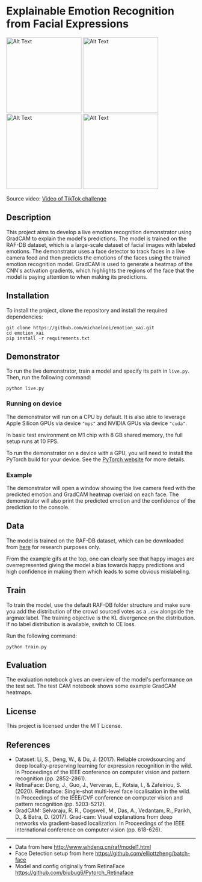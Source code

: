 # Explainable Emotion Recognition from Facial Expressions

<img src="./static/person1.gif" alt="Alt Text" width="200"/>
<img src="./static/person2.gif" alt="Alt Text" width="200"/>
<img src="./static/person3.gif" alt="Alt Text" width="200"/>
<img src="./static/person4.gif" alt="Alt Text" width="200"/>

Source video: [Video of TikTok challenge](https://www.youtube.com/watch?v=4vZSsEs-NFk)

## Description

This project aims to develop a live emotion recognition demonstrator using GradCAM to explain the model's predictions. The model is trained on the RAF-DB dataset, which is a large-scale dataset of facial images with labeled emotions. The demonstrator uses a face detector to track faces in a live camera feed and then predicts the emotions of the faces using the trained emotion recognition model. GradCAM is used to generate a heatmap of the CNN's activation gradients, which highlights the regions of the face that the model is paying attention to when making its predictions.



## Installation

To install the project, clone the repository and install the required dependencies:

```
git clone https://github.com/michaelnoi/emotion_xai.git
cd emotion_xai
pip install -r requirements.txt
```



## Demonstrator

To run the live demonstrator, train a model and specify its path in ```live.py```. Then, run the following command:

```
python live.py
```

### Running on device

The demonstrator will run on a CPU by default. It is also able to leverage Apple Silicon GPUs via device ```"mps"``` and NVIDIA GPUs via device ```"cuda"```. 

In basic test environment on M1 chip with 8 GB shared memory, the full setup runs at 10 FPS.

To run the demonstrator on a device with a GPU, you will need to install the PyTorch build for your device. See the [PyTorch website](https://pytorch.org/get-started/locally/) for more details.

### Example

The demonstrator will open a window showing the live camera feed with the predicted emotion and GradCAM heatmap overlaid on each face. The demonstrator will also print the predicted emotion and the confidence of the prediction to the console.



## Data

The model is trained on the RAF-DB dataset, which can be downloaded from [here](http://www.whdeng.cn/raf/model1.html) for research purposes only.

From the example gifs at the top, one can clearly see that happy images are overrepresented giving the model a bias towards happy predictions and high confidence in making them which leads to some obvious mislabeling.



## Train

To train the model, use the default RAF-DB folder structure and make sure you add the distribution of the crowd sourced votes as a ```.csv``` alongside the argmax label. The training objective is the KL divergence on the distribution.
If no label distribution is available, switch to CE loss.

Run the following command:

```
python train.py
```



## Evaluation

The evaluation notebook gives an overview of the model's performance on the test set. The test CAM notebook shows some example GradCAM heatmaps.



## License

This project is licensed under the MIT License.



## References

- Dataset: Li, S., Deng, W., & Du, J. (2017). Reliable crowdsourcing and deep locality-preserving learning for expression recognition in the wild. In Proceedings of the IEEE conference on computer vision and pattern recognition (pp. 2852-2861).
- RetinaFace: Deng, J., Guo, J., Ververas, E., Kotsia, I., & Zafeiriou, S. (2020). Retinaface: Single-shot multi-level face localisation in the wild. In Proceedings of the IEEE/CVF conference on computer vision and pattern recognition (pp. 5203-5212).
- GradCAM: Selvaraju, R. R., Cogswell, M., Das, A., Vedantam, R., Parikh, D., & Batra, D. (2017). Grad-cam: Visual explanations from deep networks via gradient-based localization. In Proceedings of the IEEE international conference on computer vision (pp. 618-626).

--- 

- Data from here http://www.whdeng.cn/raf/model1.html
- Face Detection setup from here https://github.com/elliottzheng/batch-face
- Model and config originally from RetinaFace https://github.com/biubug6/Pytorch_Retinaface
